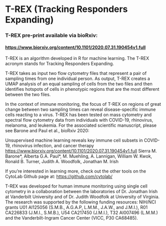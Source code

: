# T-REX (Tracking Responders Expanding)

### T-REX pre-print available via bioRxiv:
#### https://www.biorxiv.org/content/10.1101/2020.07.31.190454v1.full

T-REX is an algorithm developed in R for machine learning.  The T-REX acronym stands for Tracking Responders Expanding.  

T-REX takes as input two flow cytometry files that represent a pair of sampling times from one individual person.  As output, T-REX creates a UMAP analysis of an equal sampling of cells from the two files and then identifies hotspots of cells in phenotypic regions that are the most different between the two files.  

In the context of immune monitoring, the focus of T-REX on regions of great change between two sampling times can reveal disease-specific immune cells reacting to a virus.  T-REX has been tested on mass cytometry and spectral flow cytometry data from individuals with COVID-19, rhinovirus, melanoma, and leukemia.  For the associated scientific manuscript, please see Barone and Paul et al., bioRxiv 2020:

Unsupervised machine learning reveals key immune cell subsets in COVID-19, rhinovirus infection, and cancer therapy
https://www.biorxiv.org/content/10.1101/2020.07.31.190454v1.full
Sierra M. Barone*,  Alberta G.A. Paul*,  M. Muehling,  A. Lannigan,  William W. Kwok, Ronald B. Turner,  Judith A. Woodfolk,  Jonathan M. Irish

If you’re interested in learning more, check out the other tools on the CytoLab Github page at:
https://github.com/cytolab/

T-REX was developed for human immune monitoring using single cell cytometry in a collaboration between the laboratories of Dr. Jonathan Irish at Vanderbilt University and of Dr. Judith Woodfolk at University of Virginia.  The research was supported by the following funding resources: NIH/NCI grants U01 AI125056 (S.M.B., A.G.A.P, L.M.M., J.A.W., and J.M.I.), R01 CA226833 (J.M.I., S.M.B.), U54 CA217450 (J.M.I.), T32 AI007496 (L.M.M.) and the Vanderbilt-Ingram Cancer Center (VICC, P30 CA68485).
